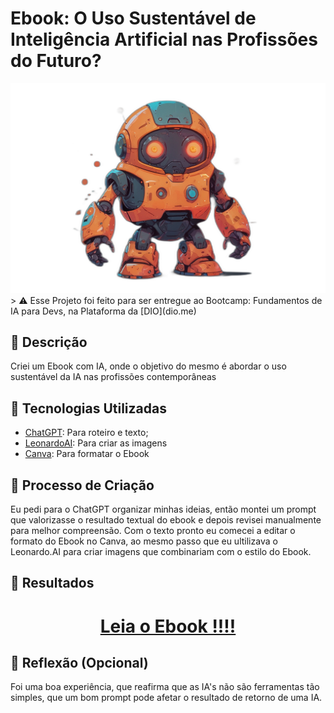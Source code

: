 # Ebook: O Uso Sustentável de Inteligência Artificial nas Profissões do Futuro?
<div align="center">
  <img src="/assets/img1.png" alt="Banner" title="Banner">
</div>
> ⚠️ Esse Projeto foi feito para ser entregue ao Bootcamp: Fundamentos de IA para Devs, na Plataforma da [DIO](dio.me)

## 📒 Descrição
Criei um Ebook com IA, onde o objetivo do mesmo é abordar o uso sustentável da IA nas profissões contemporâneas 

## 🤖 Tecnologias Utilizadas
- [ChatGPT](https://chat.openai.com/): Para roteiro e texto;
- [LeonardoAI](https://leonardo.ai/): Para criar as imagens
- [Canva](https://www.canva.com/pt_br/): Para formatar o Ebook


## 🧐 Processo de Criação
Eu pedi para o ChatGPT organizar minhas ideias, então montei um prompt que valorizasse o resultado textual do ebook e depois revisei manualmente para melhor compreensão. Com o texto pronto eu comecei a editar o formato do Ebook no Canva, ao mesmo passo que eu ultilizava o Leonardo.AI para criar imagens que combinariam com o estilo do Ebook.

## 🚀 Resultados
<div align="center">
    <h1><a href="/assets/Inteligência Artificial Sustentável.pdf">Leia o Ebook !!!!</a> 
</div>

## 💭 Reflexão (Opcional)
Foi uma boa experiência, que reafirma que as IA's não são ferramentas tão simples, que um bom prompt pode afetar o resultado de retorno de uma IA.